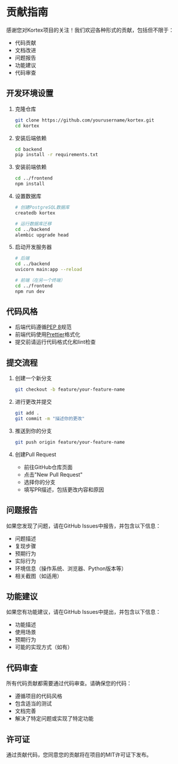 # 贡献指南

感谢您对Kortex项目的关注！我们欢迎各种形式的贡献，包括但不限于：

- 代码贡献
- 文档改进
- 问题报告
- 功能建议
- 代码审查

## 开发环境设置

1. 克隆仓库
   ```bash
   git clone https://github.com/yourusername/kortex.git
   cd kortex
   ```

2. 安装后端依赖
   ```bash
   cd backend
   pip install -r requirements.txt
   ```

3. 安装前端依赖
   ```bash
   cd ../frontend
   npm install
   ```

4. 设置数据库
   ```bash
   # 创建PostgreSQL数据库
   createdb kortex
   
   # 运行数据库迁移
   cd ../backend
   alembic upgrade head
   ```

5. 启动开发服务器
   ```bash
   # 后端
   cd ../backend
   uvicorn main:app --reload
   
   # 前端（在另一个终端）
   cd ../frontend
   npm run dev
   ```

## 代码风格

- 后端代码遵循[PEP 8](https://www.python.org/dev/peps/pep-0008/)规范
- 前端代码使用[Prettier](https://prettier.io/)格式化
- 提交前请运行代码格式化和lint检查

## 提交流程

1. 创建一个新分支
   ```bash
   git checkout -b feature/your-feature-name
   ```

2. 进行更改并提交
   ```bash
   git add .
   git commit -m "描述你的更改"
   ```

3. 推送到你的分支
   ```bash
   git push origin feature/your-feature-name
   ```

4. 创建Pull Request
   - 前往GitHub仓库页面
   - 点击"New Pull Request"
   - 选择你的分支
   - 填写PR描述，包括更改内容和原因

## 问题报告

如果您发现了问题，请在GitHub Issues中报告，并包含以下信息：

- 问题描述
- 复现步骤
- 预期行为
- 实际行为
- 环境信息（操作系统、浏览器、Python版本等）
- 相关截图（如适用）

## 功能建议

如果您有功能建议，请在GitHub Issues中提出，并包含以下信息：

- 功能描述
- 使用场景
- 预期行为
- 可能的实现方式（如有）

## 代码审查

所有代码贡献都需要通过代码审查。请确保您的代码：

- 遵循项目的代码风格
- 包含适当的测试
- 文档完善
- 解决了特定问题或实现了特定功能

## 许可证

通过贡献代码，您同意您的贡献将在项目的MIT许可证下发布。
